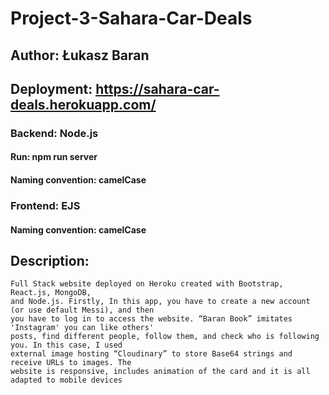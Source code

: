 # Project-3-Sahara-Car-Deals

## Author: Łukasz Baran

## Deployment: https://sahara-car-deals.herokuapp.com/

### Backend: Node.js

#### Run: npm run server

#### Naming convention: camelCase

### Frontend: EJS

#### Naming convention: camelCase

## Description: 
    Full Stack website deployed on Heroku created with Bootstrap, React.js, MongoDB,
    and Node.js. Firstly, In this app, you have to create a new account (or use default Messi), and then
    you have to log in to access the website. “Baran Book” imitates 'Instagram' you can like others'
    posts, find different people, follow them, and check who is following you. In this case, I used
    external image hosting “Cloudinary” to store Base64 strings and receive URLs to images. The
    website is responsive, includes animation of the card and it is all adapted to mobile devices
